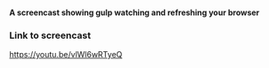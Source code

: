 #### A screencast showing gulp watching and refreshing your browser
### Link to screencast
https://youtu.be/vlWl6wRTyeQ
